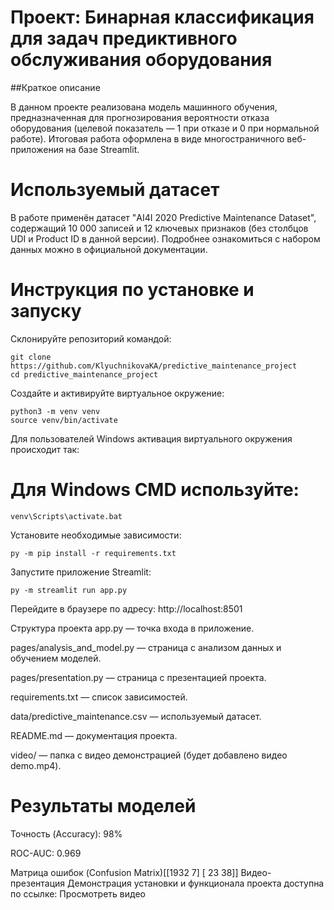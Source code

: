 # Проект: Бинарная классификация для задач предиктивного обслуживания оборудования
##Краткое описание

В данном проекте реализована модель машинного обучения, предназначенная для прогнозирования вероятности отказа оборудования (целевой показатель — 1 при отказе и 0 при нормальной работе). Итоговая работа оформлена в виде многостраничного веб-приложения на базе Streamlit.

# Используемый датасет
В работе применён датасет "AI4I 2020 Predictive Maintenance Dataset", содержащий 10 000 записей и 12 ключевых признаков (без столбцов UDI и Product ID в данной версии). Подробнее ознакомиться с набором данных можно в официальной документации.

# Инструкция по установке и запуску
Склонируйте репозиторий командой:
```
git clone https://github.com/KlyuchnikovaKA/predictive_maintenance_project
cd predictive_maintenance_project
```
Создайте и активируйте виртуальное окружение:
```
python3 -m venv venv
source venv/bin/activate
```
Для пользователей Windows активация виртуального окружения происходит так:

# Для Windows CMD используйте:
```
venv\Scripts\activate.bat
```
Установите необходимые зависимости:
```
py -m pip install -r requirements.txt
```
Запустите приложение Streamlit:
```
py -m streamlit run app.py
```
Перейдите в браузере по адресу:
http://localhost:8501

Структура проекта
app.py — точка входа в приложение.

pages/analysis_and_model.py — страница с анализом данных и обучением моделей.

pages/presentation.py — страница с презентацией проекта.

requirements.txt — список зависимостей.

data/predictive_maintenance.csv — используемый датасет.

README.md — документация проекта.

video/ — папка с видео демонстрацией (будет добавлено видео demo.mp4).

# Результаты моделей
Точность (Accuracy): 98%

ROC-AUC: 0.969

Матрица ошибок (Confusion Matrix)[[1932   7] [  23  38]]
Видео-презентация
Демонстрация установки и функционала проекта доступна по ссылке:
Просмотреть видео
